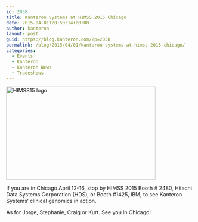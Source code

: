 ```yaml
---
id: 2058
title: Kanteron Systems at HIMSS 2015 Chicago
date: 2015-04-01T20:50:14+00:00
author: kanteron
layout: post
guid: https://blog.kanteron.com/?p=2058
permalink: /blog/2015/04/01/kanteron-systems-at-himss-2015-chicago/
categories:
  - Events
  - Kanteron
  - Kanteron News
  - Tradeshows
---
```

<img class="aligncenter" src="httpss://phynd.com/Blog/Images/himss15.png" alt="HIMSS15 logo" width="400" height="250" />

If you are in Chicago April 12-16, stop by HIMSS 2015 Booth # 2480, Hitachi Data Systems Corporation (HDS), or Booth #1425, IBM, to see Kanteron Systems‘ clinical genomics in action.

As for Jorge, Stephanie, Craig or Kurt. See you in Chicago!